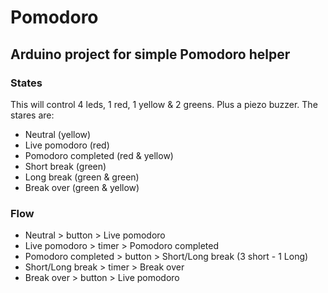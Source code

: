 # Pomodoro

## Arduino project for simple Pomodoro helper

### States
This will control 4 leds, 1 red, 1 yellow & 2 greens.  Plus a piezo buzzer.
The stares are:
- Neutral (yellow)
- Live pomodoro (red)
- Pomodoro completed (red & yellow)
- Short break (green)
- Long break (green & green)
- Break over (green & yellow)

### Flow
- Neutral > button > Live pomodoro
- Live pomodoro > timer > Pomodoro completed
- Pomodoro completed > button > Short/Long break (3 short - 1 Long)
- Short/Long break > timer > Break over
- Break over > button > Live pomodoro
